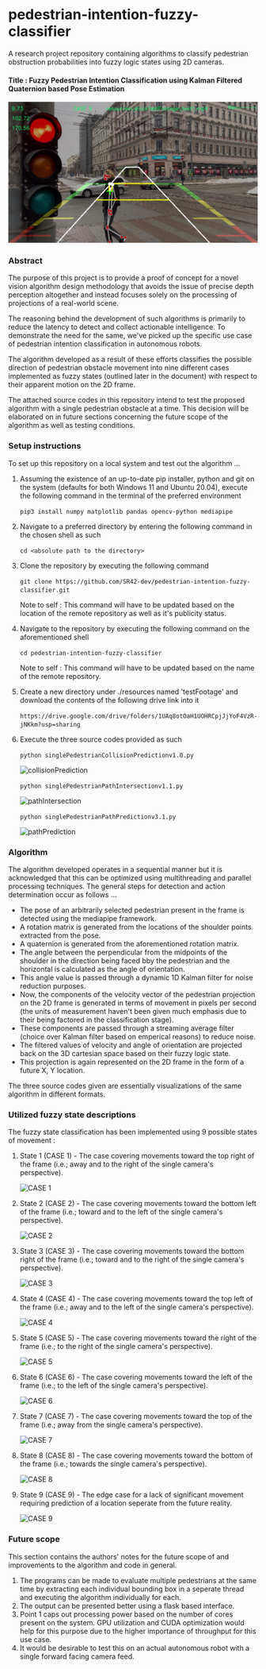 # pedestrian-intention-fuzzy-classifier
A research project repository containing algorithms to classify pedestrian obstruction probabilities into fuzzy logic states using 2D cameras.

#### Title : Fuzzy Pedestrian Intention Classification using Kalman Filtered Quaternion based Pose Estimation

![Introduction](./resources/generalInformation/READMEGraphics/snapshot.JPG)

### Abstract 
The purpose of this project is to provide a proof of concept for a novel vision algorithm design methodology that avoids the issue of precise depth perception altogether and instead focuses solely on the processing of projections of a real-world scene.

The reasoning behind the development of such algorithms is primarily to reduce the latency to detect and collect actionable intelligence. To demonstrate the need for the same, we've picked up the specific use case of pedestrian intention classification in autonomous robots.

The algorithm developed as a result of these efforts classifies the possible direction of pedestrian obstacle movement into nine different cases implemented as fuzzy states (outlined later in the document) with respect to their apparent motion on the 2D frame. 

The attached source codes in this repository intend to test the proposed algorithm with a single pedestrian obstacle at a time. This decision will be elaborated on in future sections concerning the future scope of the algorithm as well as testing conditions.

### Setup instructions
To set up this repository on a local system and test out the algorithm ...

1. Assuming the existence of an up-to-date pip installer, python and git on the system (defaults for both Windows 11 and Ubuntu 20.04), execute the following command in the terminal of the preferred environment 

    ```pip3 install numpy matplotlib pandas opencv-python mediapipe ```


2. Navigate to a preferred directory by entering the following command in the chosen shell as such 

    ```cd <absolute path to the directory>```


3. Clone the repository by executing the following command 

    ```git clone https://github.com/SR42-dev/pedestrian-intention-fuzzy-classifier.git```
    
    Note to self : This command will have to be updated based on the location of the remote repository as well as it's publicity status.


4. Navigate to the repository by executing the following command on the aforementioned shell 

    ```cd pedestrian-intention-fuzzy-classifier```

    Note to self : This command will have to be updated based on the name of the remote repository.


5. Create a new directory under ./resources named 'testFootage' and download the contents of the following drive link into it 

   ```https://drive.google.com/drive/folders/1UAq8otOaH1UOHRCpjJjYoF4VzR-jNKkm?usp=sharing```


6. Execute the three source codes provided as such 

   ```python singlePedestrianCollisionPredictionv1.0.py```


   ![collisionPrediction](./resources/generalInformation/READMEGraphics/collisionPredictionDemo.JPG)

   
   ```python singlePedestrianPathIntersectionv1.1.py```
   

   ![pathIntersection](./resources/generalInformation/READMEGraphics/pathIntersectionDemo.JPG)


   ```python singlePedestrianPathPredictionv3.1.py```


   ![pathPrediction](./resources/generalInformation/READMEGraphics/pathPredictionDemo.JPG)


### Algorithm

The algorithm developed operates in a sequential manner but it is acknowledged that this can be optimized using multithreading and parallel processing techniques.
The general steps for detection and action determination occur as follows ...

- The pose of an arbitrarily selected pedestrian present in the frame is detected using the mediapipe framework.
- A rotation matrix is generated from the locations of the shoulder points extracted from the pose.
- A quaternion is generated from the aforementioned rotation matrix.
- The angle between the perpendicular from the midpoints of the shoulder in the direction being faced bby the pedestrian and the horizontal is calculated as the angle of orientation.
- This angle value is passed through a dynamic 1D Kalman filter for noise reduction purposes.
- Now, the components of the velocity vector of the pedestrian projection on the 2D frame is generated in terms of movement in pixels per second (the units of measurement haven't been given much emphasis due to their being factored in the classification stage).
- These components are passed through a streaming average filter (choice over Kalman filter based on emperical reasons) to reduce noise.
- The filtered values of velocity and angle of orientation are projected back on the 3D cartesian space based on their fuzzy logic state.
- This projection is again represented on the 2D frame in the form of a future X, Y location.

The three source codes given are essentially visualizations of the same algorithm in different formats.

### Utilized fuzzy state descriptions 

The fuzzy state classification has been implemented using 9 possible states of movement :

1. State 1 (CASE 1) - The case covering movements toward the top right of the frame (i.e.; away and to the right of the single camera's perspective).
   

   ![CASE 1](./resources/generalInformation/READMEGraphics/case1.JPG)
   

2. State 2 (CASE 2) - The case covering movements toward the bottom left of the frame (i.e.; toward and to the left of the single camera's perspective).


   ![CASE 2](./resources/generalInformation/READMEGraphics/case2.JPG)
   

3. State 3 (CASE 3) - The case covering movements toward the bottom right of the frame (i.e.; toward and to the right of the single camera's perspective).


   ![CASE 3](./resources/generalInformation/READMEGraphics/case3.JPG)
   

4. State 4 (CASE 4) - The case covering movements toward the top left of the frame (i.e.; away and to the left of the single camera's perspective).


   ![CASE 4](./resources/generalInformation/READMEGraphics/case4.JPG)
   

5. State 5 (CASE 5) - The case covering movements toward the right of the frame (i.e.; to the right of the single camera's perspective).


   ![CASE 5](./resources/generalInformation/READMEGraphics/case5.JPG)
   

6. State 6 (CASE 6) - The case covering movements toward the left of the frame (i.e.; to the left of the single camera's perspective).


   ![CASE 6](./resources/generalInformation/READMEGraphics/case6.JPG)
   

7. State 7 (CASE 7) - The case covering movements toward the top of the frame (i.e.; away from the single camera's perspective).


   ![CASE 7](./resources/generalInformation/READMEGraphics/case7.JPG)
   

8. State 8 (CASE 8) - The case covering movements toward the bottom of the frame (i.e.; towards the single camera's perspective).


   ![CASE 8](./resources/generalInformation/READMEGraphics/case8.JPG)
   

9. State 9 (CASE 9) - The edge case for a lack of significant movement requiring prediction of a location seperate from the future reality.


   ![CASE 9](./resources/generalInformation/READMEGraphics/case9.JPG)
   


### Future scope 

This section contains the authors' notes for the future scope of and improvements to the algorithm and code in general.

1. The programs can be made to evaluate multiple pedestrians at the same time by extracting each individual bounding box in a seperate thread and executing the algorithm individually for each.
2. The output can be presented better using a flask based interface.
3. Point 1 caps out processing power based on the number of cores present on the system. GPU utilization and CUDA optimization would help for this purpose due to the higher importance of throughput for this use case.
4. It would be desirable to test this on an actual autonomous robot with a single forward facing camera feed.